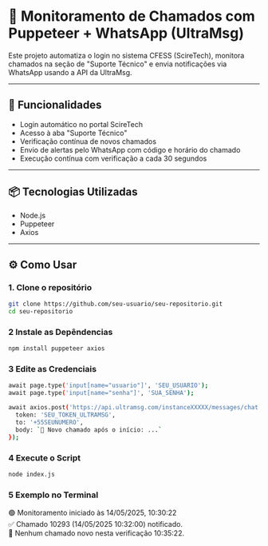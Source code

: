 # 🤖 Monitoramento de Chamados com Puppeteer + WhatsApp (UltraMsg)

Este projeto automatiza o login no sistema CFESS (ScireTech), monitora chamados na seção de "Suporte Técnico" e envia notificações via WhatsApp usando a API da UltraMsg.

---

## 🚀 Funcionalidades

- Login automático no portal ScireTech
- Acesso à aba "Suporte Técnico"
- Verificação contínua de novos chamados
- Envio de alertas pelo WhatsApp com código e horário do chamado
- Execução contínua com verificação a cada 30 segundos

---

## 📦 Tecnologias Utilizadas

- Node.js
- Puppeteer
- Axios

---

## ⚙️ Como Usar

### 1. Clone o repositório

```bash
git clone https://github.com/seu-usuario/seu-repositorio.git
cd seu-repositorio
```

### 2 Instale as Depêndencias

```bash
npm install puppeteer axios
```

### 3 Edite as Credenciais

```bash
await page.type('input[name="usuario"]', 'SEU_USUARIO');
await page.type('input[name="senha"]', 'SUA_SENHA');

await axios.post('https://api.ultramsg.com/instanceXXXXX/messages/chat', {
  token: 'SEU_TOKEN_ULTRAMSG',
  to: '+55SEUNUMERO',
  body: `📢 Novo chamado após o início: ...`
});

```
### 4 Execute o Script
```bash
node index.js
```
### 5 Exemplo no Terminal
🟢 Monitoramento iniciado às 14/05/2025, 10:30:22  
✅ Chamado 10293 (14/05/2025 10:32:00) notificado.  
🔄 Nenhum chamado novo nesta verificação 10:35:22.  



